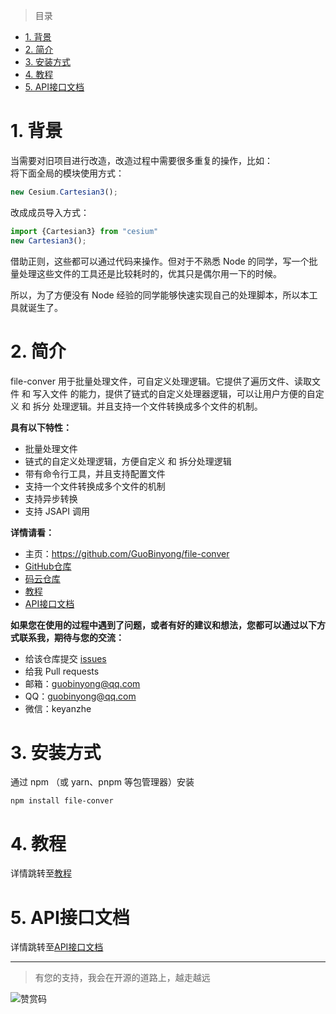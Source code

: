 [教程]: ./doc/教程.md
[API接口文档]: ./doc/api/index.md

[GitHub仓库]: https://github.com/GuoBinyong/file-conver
[发行地址]: https://github.com/GuoBinyong/file-conver/releases
[issues]: https://github.com/GuoBinyong/file-conver/issues

[码云仓库]: https://gitee.com/guobinyong/file-conver



> 目录

- [1. 背景](#1-背景)
- [2. 简介](#2-简介)
- [3. 安装方式](#3-安装方式)
- [4. 教程](#4-教程)
- [5. API接口文档](#5-api接口文档)



# 1. 背景
当需要对旧项目进行改造，改造过程中需要很多重复的操作，比如：  
   将下面全局的模块使用方式：  
   ```js
   new Cesium.Cartesian3();
   ```
   改成成员导入方式：  
   ```js
   import {Cartesian3} from "cesium"
   new Cartesian3();
   ```
借助正则，这些都可以通过代码来操作。但对于不熟悉 Node 的同学，写一个批量处理这些文件的工具还是比较耗时的，优其只是偶尔用一下的时候。

所以，为了方便没有 Node 经验的同学能够快速实现自己的处理脚本，所以本工具就诞生了。
# 2. 简介
file-conver 用于批量处理文件，可自定义处理逻辑。它提供了遍历文件、读取文件 和 写入文件 的能力，提供了链式的自定义处理器逻辑，可以让用户方便的自定义 和 拆分 处理逻辑。并且支持一个文件转换成多个文件的机制。

**具有以下特性：**  
- 批量处理文件
- 链式的自定义处理逻辑，方便自定义 和 拆分处理逻辑
- 带有命令行工具，并且支持配置文件
- 支持一个文件转换成多个文件的机制
- 支持异步转换
- 支持 JSAPI 调用

**详情请看：**  
- 主页：<https://github.com/GuoBinyong/file-conver>
- [GitHub仓库][]
- [码云仓库][]
- [教程][]
- [API接口文档][]


**如果您在使用的过程中遇到了问题，或者有好的建议和想法，您都可以通过以下方式联系我，期待与您的交流：**
- 给该仓库提交 [issues][]
- 给我 Pull requests
- 邮箱：<guobinyong@qq.com>
- QQ：guobinyong@qq.com
- 微信：keyanzhe





# 3. 安装方式
通过 npm （或 yarn、pnpm 等包管理器）安装
```
npm install file-conver
```


# 4. 教程
详情跳转至[教程][]

# 5. API接口文档
详情跳转至[API接口文档][]



--------------------

> 有您的支持，我会在开源的道路上，越走越远

![赞赏码](https://i.loli.net/2020/04/08/PGsAEqdJCin1oQL.jpg)